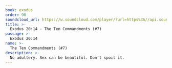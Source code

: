 ```yaml
---
book: exodus
order: 90
soundcloud_url: https://w.soundcloud.com/player/?url=https%3A//api.soundcloud.com/tracks/
title: >-
  Exodus 20:14 - The Ten Commandments (#7)
passage: >-
  Exodus 20:14
name: >-
  The Ten Commandments (#7)
description: >-
  No adultery. Sex can be beautiful. Don't spoil it.
---
```


